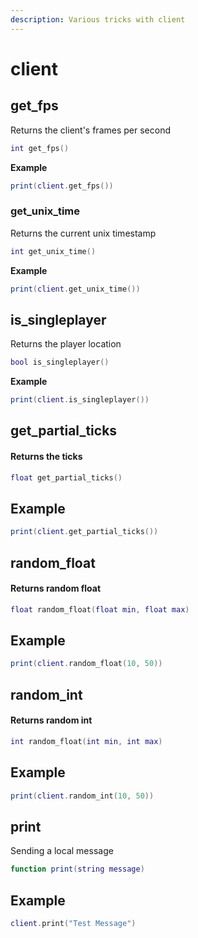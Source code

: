 ```yaml
---
description: Various tricks with client
---
```


# client

## get\_fps

Returns the client's frames per second

```lua
int get_fps()
```

**Example**

```lua
print(client.get_fps())
```

### get\_unix\_time <a href="#get_unix_time" id="get_unix_time"></a>

Returns the current unix timestamp

```lua
int get_unix_time()
```

**Example**

```lua
print(client.get_unix_time())
```

## is\_singleplayer

Returns the player location

```lua
bool is_singleplayer()
```

**Example**

```lua
print(client.is_singleplayer())
```

## get\_partial\_ticks

#### Returns the ticks

```lua
float get_partial_ticks()
```

## Example

```lua
print(client.get_partial_ticks())
```

## random\_float

#### Returns random float

```lua
float random_float(float min, float max)
```

## Example

```lua
print(client.random_float(10, 50))
```

## random\_int

#### Returns random int

```lua
int random_float(int min, int max)
```

## Example

```lua
print(client.random_int(10, 50))
```

## print

Sending a local message

```lua
function print(string message)
```

## Example

```lua
client.print("Test Message")
```
